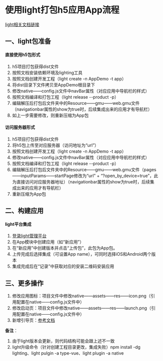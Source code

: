 # 使用light打包h5应用App流程

[light相关文档链接](https://document.lightyy.com/lighting_ref/index.html)

## 一、light包准备

#### 直接使用h5包形式

1. h5项目打包获得dist文件
2. 按照文档安装依赖环境及lighting工具
3. 按照文档创建开发工程（light create -n AppDemo -t app）
4. 将dist目录下文件拷贝至AppDemo根目录下
5. 修改native——config.js文件中navBar属性（对应应用中导航栏的样式）
6. 按照文档编译和打包工程（light release --product -p）
7. 编辑解压后打包后文件夹中的Resource——gmu——web.gmu文件（navigationbar属性的show为true时，后续集成出来的应用才有导航栏）
8. 如上一步需要修改，则重新压缩为App包

#### 访问服务器形式

1. h5项目打包获得dist文件
2. 将h5包上传至对应服务器（访问地址为“url”）
3. 按照文档创建开发工程（light create -n AppDemo -t app）
4. 修改native——config.js文件中navBar属性（对应应用中导航栏的样式）
5. 按照文档编译和打包工程（light release --product -p）
6. 编辑解压后打包后文件夹中的Resource——gmu——web.gmu文件（pages——inputParams——startPage修改为“url” + “?open_by_device=true”，此为直接访问对应服务器地址）（navigationbar属性的show为true时，后续集成出来的应用才有导航栏）
7. 重新压缩为App包

## 二、构建应用

#### light平台集成
1. [登录light管理平台](https://passport.hscloud.cn/iuccasserver/login?service=https%3A%2F%2Flight.hscloud.cn%2Fportal%2Fhome&showLogo=true)
2. 在App模块中创建应用（如“新应用”）
3. 在“新应用”中创建版本并点击“上传包”，此包为App包。
4. 上传完成后选择集成（可设置App name），可同时选择iOS和Android两个版本
5. 集成完成后在“记录”中获取对应的安装二维码安装应用

## 三、更多操作
1. 修改应用图标：项目文件中修改native——assets——res——icon.png（引用配置在native——config.js文件中）
2. 修改启动页：项目文件中修改native——assets——res——launch.png（引用配置在native——config.js文件中）
3. 新增引导页：[参考文档](https://document.lightyy.com/app_dev_jsn/content/she_zhi_guide.html)

**备注**：
1. 由于light版本会更新，则代码结构可能会跟上述不一致
2. light升级命令（针对创建工程目录更改，集成失败）npm install -dg lighting、light pulgin -a type-vue、light plugin -a native


